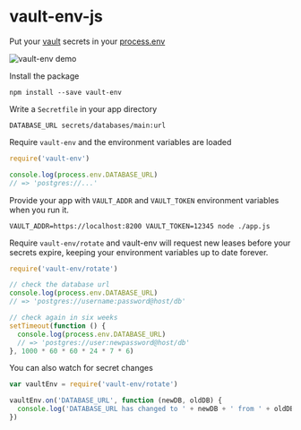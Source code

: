 # vault-env-js
Put your [vault](https://www.vaultproject.io/) secrets in your [process.env](https://nodejs.org/api/process.html#process_process_env)

![vault-env demo](https://i.imgur.com/W7cyRiP.gif)

Install the package

```console
npm install --save vault-env
```

Write a `Secretfile` in your app directory

```
DATABASE_URL secrets/databases/main:url
```

Require `vault-env` and the environment variables are loaded

```js
require('vault-env')

console.log(process.env.DATABASE_URL)
// => 'postgres://...'
```

Provide your app with `VAULT_ADDR` and `VAULT_TOKEN` environment variables when
you run it.

```console
VAULT_ADDR=https://localhost:8200 VAULT_TOKEN=12345 node ./app.js
```

Require `vault-env/rotate` and vault-env will request new leases before your
secrets expire, keeping your environment variables up to date forever.

```js
require('vault-env/rotate')

// check the database url
console.log(process.env.DATABASE_URL)
// => 'postgres://username:password@host/db'

// check again in six weeks
setTimeout(function () {
  console.log(process.env.DATABASE_URL)
  // => 'postgres://user:newpassword@host/db'
}, 1000 * 60 * 60 * 24 * 7 * 6)
```

You can also watch for secret changes

```js
var vaultEnv = require('vault-env/rotate')

vaultEnv.on('DATABASE_URL', function (newDB, oldDB) {
  console.log('DATABASE_URL has changed to ' + newDB + ' from ' + oldDB)
})
```
